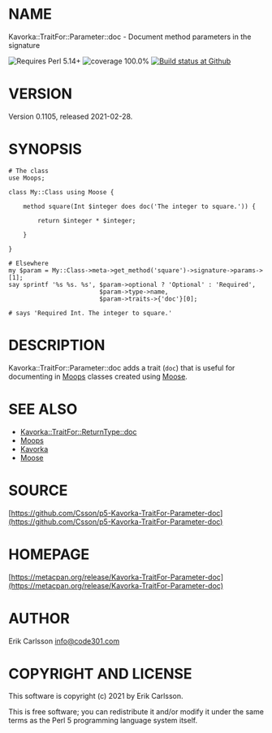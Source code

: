# NAME

Kavorka::TraitFor::Parameter::doc - Document method parameters in the signature

<div>
    <p>
    <img src="https://img.shields.io/badge/perl-5.14+-blue.svg" alt="Requires Perl 5.14+" />
    <img src="https://img.shields.io/badge/coverage-100.0%25-brightgreen.svg" alt="coverage 100.0%" />
    <a href="https://github.com/Csson/p5-Kavorka-TraitFor-Parameter-doc/actions?query=workflow%3Amakefile-test"><img src="https://img.shields.io/github/workflow/status/Csson/p5-Kavorka-TraitFor-Parameter-doc/makefile-test" alt="Build status at Github" /></a>
    </p>
</div>

# VERSION

Version 0.1105, released 2021-02-28.

# SYNOPSIS

    # The class
    use Moops;

    class My::Class using Moose {

        method square(Int $integer does doc('The integer to square.')) {

            return $integer * $integer;

        }

    }

    # Elsewhere
    my $param = My::Class->meta->get_method('square')->signature->params->[1];
    say sprintf '%s %s. %s', $param->optional ? 'Optional' : 'Required',
                             $param->type->name,
                             $param->traits->{'doc'}[0];

    # says 'Required Int. The integer to square.'

# DESCRIPTION

Kavorka::TraitFor::Parameter::doc adds a trait (`doc`) that is useful for documenting in [Moops](https://metacpan.org/pod/Moops) classes created using [Moose](https://metacpan.org/pod/Moose).

# SEE ALSO

- [Kavorka::TraitFor::ReturnType::doc](https://metacpan.org/pod/Kavorka::TraitFor::ReturnType::doc)
- [Moops](https://metacpan.org/pod/Moops)
- [Kavorka](https://metacpan.org/pod/Kavorka)
- [Moose](https://metacpan.org/pod/Moose)

# SOURCE

[https://github.com/Csson/p5-Kavorka-TraitFor-Parameter-doc](https://github.com/Csson/p5-Kavorka-TraitFor-Parameter-doc)

# HOMEPAGE

[https://metacpan.org/release/Kavorka-TraitFor-Parameter-doc](https://metacpan.org/release/Kavorka-TraitFor-Parameter-doc)

# AUTHOR

Erik Carlsson <info@code301.com>

# COPYRIGHT AND LICENSE

This software is copyright (c) 2021 by Erik Carlsson.

This is free software; you can redistribute it and/or modify it under
the same terms as the Perl 5 programming language system itself.
